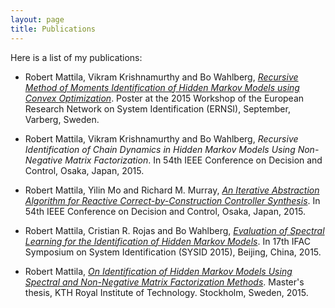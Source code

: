 ```yaml
---
layout: page
title: Publications
---
```


Here is a list of my publications:

* Robert Mattila, Vikram Krishnamurthy and Bo Wahlberg, [*Recursive Method of
Moments Identification of Hidden Markov Models using Convex
Optimization*](/public/poster_ernsi2015.pdf). Poster at the 2015 Workshop of
the European Research Network on System Identification (ERNSI), September,
Varberg, Sweden.

* Robert Mattila, Vikram Krishnamurthy and Bo Wahlberg, *Recursive
Identification of Chain Dynamics in Hidden Markov Models Using Non-Negative
Matrix Factorization*. In 54th IEEE Conference on Decision and Control, Osaka,
Japan, 2015.

* Robert Mattila, Yilin Mo and Richard M. Murray, [*An Iterative Abstraction
Algorithm for Reactive Correct-by-Construction Controller
Synthesis*](http://arxiv.org/abs/1509.04125). In 54th IEEE Conference on
Decision and Control, Osaka, Japan, 2015.

* Robert Mattila, Cristian R. Rojas and Bo Wahlberg, [*Evaluation of Spectral Learning
for the Identification of Hidden Markov
Models*](http://arxiv.org/abs/1507.06346). In 17th IFAC Symposium on System
Identification (SYSID 2015), Beijing, China, 2015. 

* Robert Mattila, [*On Identification of Hidden Markov Models Using Spectral
and Non-Negative Matrix Factorization
Methods*](http://www.diva-portal.org/smash/record.jsf?pid=diva2%3A808842&dswid=4818).
Master's thesis, KTH Royal Institute of Technology. Stockholm, Sweden, 2015.
